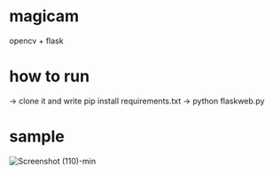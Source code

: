 # magicam
opencv + flask 

# how to run
-> clone it and write pip install requirements.txt
-> python flaskweb.py

# sample
![Screenshot (110)-min](https://user-images.githubusercontent.com/57286246/139626474-70f12959-3a4e-4d90-b650-ccf3cdb52c9e.png)

